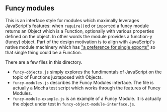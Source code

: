 ## Funcy modules

This is an interface style for modules which maximally leverages JavaScript's features: when `require()`ed or `import`ed a funcy module returns an Object which is a Function, optionally with various properties defined on the object. In other words the module provides a function-y (funcy) object. Part of the design motivation is to align with JavaScript's native module machinery which has ["a preference for single exports"](http://www.2ality.com/2014/09/es6-modules-final.html) so that single thing could be a Function.

There are a few files in this directory.
- `funcy-objects.js` simply explores the fundimentals of JavaScript on the topic of Functions juxtaposed with Objects.
- `funcy-modules.js` describes the Funcy Modules interface. The file is actually a Mocha test script which works through the features of Funcy Modules.
- `funcy-module-example.js` is an example of a Funcy Module. It is actually the object under test in `funcy-object-module-interface.js`.

